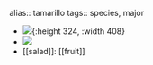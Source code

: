 alias:: tamarillo
tags:: species, major

- ![](https://peach-geographical-bat-397.mypinata.cloud/ipfs/QmSjYZ4u4rWzoqVFrSy2s17gxSF6je4ERF8LFYywHu4Yid){:height 324, :width 408}
- ![](https://peach-geographical-bat-397.mypinata.cloud/ipfs/Qmb2ScwzxvddikQVmBF3UFQXRRsbAFJNxH9WLv2NKroPBG)
- [[salad]]: [[fruit]]
